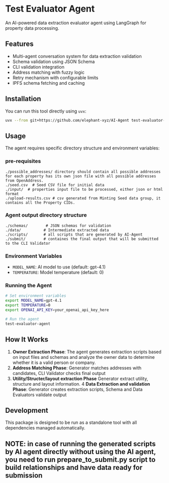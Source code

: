 # Test Evaluator Agent

An AI-powered data extraction evaluator agent using LangGraph for property data processing.

## Features

- Multi-agent conversation system for data extraction validation
- Schema validation using JSON Schema
- CLI validation integration
- Address matching with fuzzy logic
- Retry mechanism with configurable limits
- IPFS schema fetching and caching

## Installation

You can run this tool directly using `uvx`:

```bash
uvx --from git+https://github.com/elephant-xyz/AI-Agent test-evaluator-agent
```

## Usage

The agent requires specific directory structure and environment variables:


### pre-requisites
```
./possible_addresses/ directory should contain all possible addresses for each property has its own json file with all possible addresses from OpenAddress.
./seed.csv  # Seed CSV file for initial data
./input/  # properties input file to be processed, either json or html format
./upload-results.csv # csv generated from Minting Seed data group, it contains all the Property CIDs.

```

### Agent output directory structure
```
./schemas/        # JSON schemas for validation
./data/          # Intermediate extracted data
./scripts/       # all scripts that are generated by AI-Agent
./submit/        # containes the final output that will be submitted to the CLI Validator
```

### Environment Variables
- `MODEL_NAME`: AI model to use (default: gpt-4.1)
- `TEMPERATURE`: Model temperature (default: 0)

### Running the Agent

```bash
# Set environment variables
export MODEL_NAME=gpt-4.1
export TEMPERATURE=0
export OPENAI_API_KEY=your_openai_api_key_here

# Run the agent
test-evaluator-agent
```

## How It Works

1. **Owner Extraction Phase**: The agent generates extraction scripts based on input files and schemas and analyze the owner data to determine whether it is a valid person or company.
2. **Address Matching Phase**: Generator matches addresses with candidates, CLI Validator checks final output
3. **Utility/Structer/layout extraction Phase** Generator extract utility, structure and layout information.
4 **Data Extraction and validation Phase**: Generator creates extraction scripts, Schema and Data Evaluators validate output


## Development

This package is designed to be run as a standalone tool with all dependencies managed automatically.

## NOTE: in case of running the generated scripts by AI agent directly without using the AI agent, you need to run prepare_to_submit.py script to build relationships and have data ready for submission
